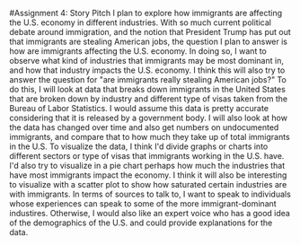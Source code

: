 #Assignment 4: Story Pitch
I plan to explore how immigrants are affecting the U.S. economy in different industries. With so much current political debate around immigration, and the notion that President Trump has put out that immigrants are stealing American jobs, the question I plan to answer is how are immigrants affecting the U.S. economy. In doing so, I want to observe what kind of industries that immigrants may be most dominant in, and how that industry impacts the U.S. economy. I think this will also try to answer the question for "are immigrants really stealing American jobs?" 
To do this, I will look at data that breaks down immigrants in the United States that are broken down by industry and different type of visas taken from the Bureau of Labor Statistics. I would assume this data is pretty accurate considering that it is released by a government body. I will also look at how the data has changed over time and also get numbers on undocumented immigrants, and compare that to how much they take up of total immigrants in the U.S. 
To visualize the data, I think I'd divide graphs or charts into different sectors or type of visas that immigrants working in the U.S. have. I'd also try to visualize in a pie chart perhaps how much the industries that have most immigrants impact the economy. I think it will also be interesting to visualize with a scatter plot to show how saturated certain industries are with immigrants. 
In terms of sources to talk to, I want to speak to individuals whose experiences can speak to some of the more immigrant-dominant industires. Otherwise, I would also like an expert voice who has a good idea of the demographics of the U.S. and could provide explanations for the data. 
